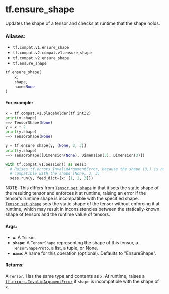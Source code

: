 <div itemscope itemtype="http://developers.google.com/ReferenceObject">
<meta itemprop="name" content="tf.ensure_shape" />
<meta itemprop="path" content="Stable" />
</div>

# tf.ensure_shape

Updates the shape of a tensor and checks at runtime that the shape holds.

### Aliases:

* `tf.compat.v1.ensure_shape`
* `tf.compat.v2.compat.v1.ensure_shape`
* `tf.compat.v2.ensure_shape`
* `tf.ensure_shape`

``` python
tf.ensure_shape(
    x,
    shape,
    name=None
)
```

<!-- Placeholder for "Used in" -->


#### For example:


```python
x = tf.compat.v1.placeholder(tf.int32)
print(x.shape)
==> TensorShape(None)
y = x * 2
print(y.shape)
==> TensorShape(None)

y = tf.ensure_shape(y, (None, 3, 3))
print(y.shape)
==> TensorShape([Dimension(None), Dimension(3), Dimension(3)])

with tf.compat.v1.Session() as sess:
  # Raises tf.errors.InvalidArgumentError, because the shape (3,) is not
  # compatible with the shape (None, 3, 3)
  sess.run(y, feed_dict={x: [1, 2, 3]})

```

NOTE: This differs from <a href="../tf/Tensor.md#set_shape"><code>Tensor.set_shape</code></a> in that it sets the static shape
of the resulting tensor and enforces it at runtime, raising an error if the
tensor's runtime shape is incompatible with the specified shape.
<a href="../tf/Tensor.md#set_shape"><code>Tensor.set_shape</code></a> sets the static shape of the tensor without enforcing it
at runtime, which may result in inconsistencies between the statically-known
shape of tensors and the runtime value of tensors.

#### Args:


* <b>`x`</b>: A `Tensor`.
* <b>`shape`</b>: A `TensorShape` representing the shape of this tensor, a
  `TensorShapeProto`, a list, a tuple, or None.
* <b>`name`</b>: A name for this operation (optional). Defaults to "EnsureShape".


#### Returns:

A `Tensor`. Has the same type and contents as `x`. At runtime, raises a
<a href="../tf/errors/InvalidArgumentError.md"><code>tf.errors.InvalidArgumentError</code></a> if `shape` is incompatible with the shape
of `x`.

